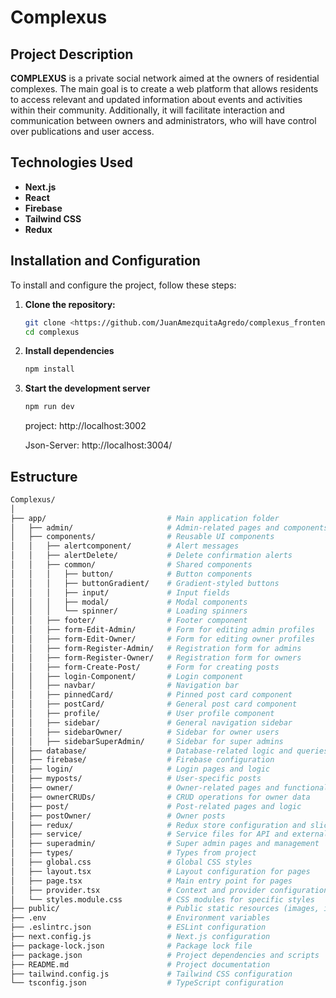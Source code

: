 # **Complexus**

## **Project Description**

**COMPLEXUS** is a private social network aimed at the owners of residential complexes. The main goal is to create a web platform that allows residents to access relevant and updated information about events and activities within their community. Additionally, it will facilitate interaction and communication between owners and administrators, who will have control over publications and user access.

## **Technologies Used**

- **Next.js**
- **React**
- **Firebase**
- **Tailwind CSS**
- **Redux**

## **Installation and Configuration**

To install and configure the project, follow these steps:

1. **Clone the repository:**
   ```bash
   git clone <https://github.com/JuanAmezquitaAgredo/complexus_frontend.git>
   cd complexus
2. **Install dependencies**
    ```bash
    npm install
3. **Start the development server**
    ```bash
    npm run dev
    ```
    project: http://localhost:3002

    Json-Server: http://localhost:3004/

## Estructure
```bash
Complexus/
│
├── app/                           # Main application folder
│   ├── admin/                     # Admin-related pages and components
│   ├── components/                # Reusable UI components
│   │   ├── alertcomponent/        # Alert messages
│   │   ├── alertDelete/           # Delete confirmation alerts
│   │   ├── common/                # Shared components
│   │   │   ├── button/            # Button components
│   │   │   ├── buttonGradient/    # Gradient-styled buttons
│   │   │   ├── input/             # Input fields
│   │   │   ├── modal/             # Modal components
│   │   │   └── spinner/           # Loading spinners
│   │   ├── footer/                # Footer component
│   │   ├── form-Edit-Admin/       # Form for editing admin profiles
│   │   ├── form-Edit-Owner/       # Form for editing owner profiles
│   │   ├── form-Register-Admin/   # Registration form for admins
│   │   ├── form-Register-Owner/   # Registration form for owners
│   │   ├── form-Create-Post/      # Form for creating posts
│   │   ├── login-Component/       # Login component
│   │   ├── navbar/                # Navigation bar
│   │   ├── pinnedCard/            # Pinned post card component
│   │   ├── postCard/              # General post card component
│   │   ├── profile/               # User profile component
│   │   ├── sidebar/               # General navigation sidebar
│   │   ├── sidebarOwner/          # Sidebar for owner users
│   │   ├── sidebarSuperAdmin/     # Sidebar for super admins
│   ├── database/                  # Database-related logic and queries
│   ├── firebase/                  # Firebase configuration
│   ├── login/                     # Login pages and logic
│   ├── myposts/                   # User-specific posts
│   ├── owner/                     # Owner-related pages and functionality
│   ├── ownerCRUDs/                # CRUD operations for owner data
│   ├── post/                      # Post-related pages and logic
│   ├── postOwner/                 # Owner posts
│   ├── redux/                     # Redux store configuration and slices
│   ├── service/                   # Service files for API and external logic
│   ├── superadmin/                # Super admin pages and management
│   ├── types/                     # Types from project
│   ├── global.css                 # Global CSS styles
│   ├── layout.tsx                 # Layout configuration for pages
│   ├── page.tsx                   # Main entry point for pages
│   ├── provider.tsx               # Context and provider configuration
│   └── styles.module.css          # CSS modules for specific styles
├── public/                        # Public static resources (images, icons)
├── .env                           # Environment variables
├── .eslintrc.json                 # ESLint configuration
├── next.config.js                 # Next.js configuration
├── package-lock.json              # Package lock file
├── package.json                   # Project dependencies and scripts
├── README.md                      # Project documentation
├── tailwind.config.js             # Tailwind CSS configuration
└── tsconfig.json                  # TypeScript configuration